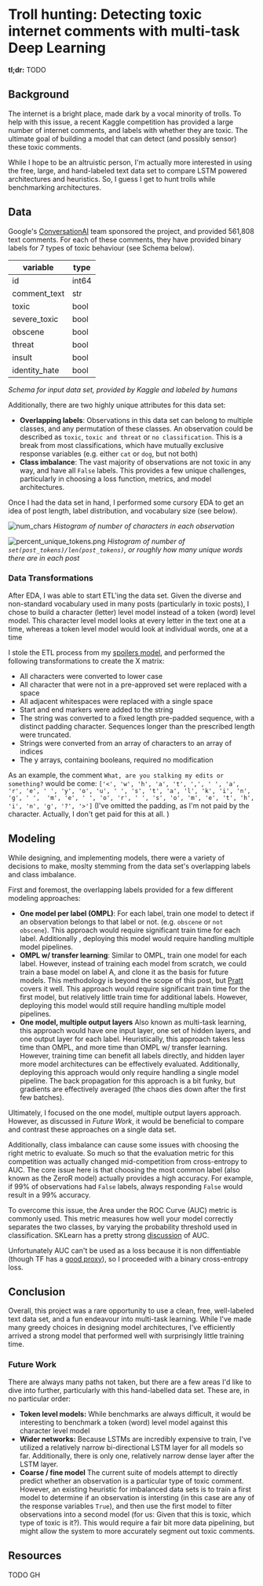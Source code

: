 # Troll hunting: Detecting toxic internet comments with multi-task Deep Learning

**tl;dr:** TODO

## Background

The internet is a bright place, made dark by a vocal minority of trolls. To help with this issue, a recent 
Kaggle competition has provided a large number of internet comments, and labels with whether they are toxic. The 
ultimate goal of building a model that can detect (and possibly sensor) these toxic comments. 

While I hope to be an altruistic person, I'm actually more interested in using the free, large, and hand-labeled text 
data set to compare LSTM powered architectures and heuristics. So, I guess I get to hunt trolls while benchmarking 
architectures.  

## Data

Google's [ConversationAI](https://conversationai.github.io/) team sponsored the project, and provided 561,808 text 
comments. For each of these comments, they have provided binary labels for 7 types of toxic behaviour 
(see Schema below). 

| variable      | type  |
|---------------|-------|
| id            | int64 |
| comment_text  | str   |
| toxic         | bool  |
| severe_toxic  | bool  |
| obscene       | bool  |
| threat        | bool  |
| insult        | bool  |
| identity_hate | bool  |

*Schema for input data set, provided by Kaggle and labeled by humans* 

Additionally, there are two highly unique attributes for this data set:

 - **Overlapping labels**: Observations in this data set can belong to multiple classes, and any permutation of 
 these classes. An observation could be described as `toxic`, `toxic and threat` or `no classification`. This is a 
 break from most classifications, which have mutually exclusive response variables (e.g. either `cat` or `dog`, but not 
 both)   
 - **Class imbalance**: The vast majority of observations are not toxic in any way, and have all `False` 
 labels. This provides a few unique challenges, particularly in choosing a loss function, metrics, and model 
 architectures.
 
Once I had the data set in hand, I performed some cursory EDA to get an idea of post length, label distribution, and 
vocabulary size (see below). 

![num_chars](references/num_chars.png)
*Histogram of number of characters in each observation*

![percent_unique_tokens.png](references/percent_unique_tokens.png)
*Histogram of number of `set(post_tokens)/len(post_tokens)`, or roughly how many unique words there are in each post*

### Data Transformations

After EDA, I was able to start ETL'ing the data set. Given the diverse and non-standard vocabulary used in many posts 
(particularly in toxic posts), I chose to build a character (letter) level model instead of a token (word) level model. 
This character level model looks at every letter in the text one at a time, whereas a token level model would look at 
individual words, one at a time  

I stole the ETL process from my [spoilers model](https://github.com/bjherger/spoilers_model), and performed the 
following transformations to create the X matrix:
 
 - All characters were converted to lower case
 - All character that were not in a pre-approved set were replaced with a space
 - All adjacent whitespaces were replaced with a single space
 - Start and end markers were added to the string
 - The string was converted to a fixed length pre-padded sequence, with a distinct padding character. Sequences longer than the prescribed length were truncated.
 - Strings were converted from an array of characters to an array of indices
 - The y arrays, containing booleans, required no modification

As an example, the comment `What, are you stalking my edits or something?` would be come: 
`['<', 'w', 'h', 'a', 't', ',', ' ', 'a', 'r', 'e', ' ', 'y', 'o', 'u', ' ', 's', 't', 'a', 'l', 'k', 'i', 'n', 'g', ' ', 
'm', 'e', ' ', 'o', 'r', ' ', 's', 'o', 'm', 'e', 't', 'h', 'i', 'n', 'g', '?', '>']` (I've omitted the padding, as 
I'm not paid by the character. Actually, I don't get paid for this at all. )
 
## Modeling

While designing, and implementing models, there were a variety of decisions to make, moslty stemming from the data set's 
overlapping labels and class imbalance. 

First and foremost, the overlapping labels provided for a few different modeling approaches:

 - **One model per label (OMPL)**: For each label, train one model to detect if an observation belongs to that label or 
 not. (e.g. `obscene` or `not obscene`). This approach would require significant train time for each label. Additionally
 , deploying this model would require handling multiple model pipelines.  
 - **OMPL w/ transfer learning**: Similar to OMPL, train one model for each label. However, instead of training each 
 model from scratch, we could train a base model on label A, and clone it as the basis for future models. This 
 methodology is beyond the scope of this post, but [Pratt](http://papers.nips.cc/paper/641-discriminability-based-transfer-between-neural-networks.pdf) covers it well.
 This approach would require significant train time for the first model, but relatively little train time for 
 additional labels. However, deploying this model would still require handling multiple model pipelines.      
 - **One model, multiple output layers** Also known as multi-task learning, this approach would have one input layer, 
 one set of hidden layers, and one output layer for each label. Heuristically, this approach takes less time than OMPL, 
 and more time than OMPL w/ transfer learning. However, training time can benefit all labels directly, and hidden layer 
 more model architectures can be effectively evaluated. Additionally, deploying this approach would only require 
 handling a single model pipeline. The back propagation for this approach is a bit funky, but gradients are 
 effectively averaged (the chaos dies down after the first few batches). 
 
Ultimately, I focused on the one model, multiple output layers approach. However, as discussed in *Future Work*, it 
would be beneficial to compare and contrast these approaches on a single data set.   

Additionally, class imbalance can cause some issues with choosing the right metric to evaluate. So much so that the 
evaluation metric for this competition was actually changed mid-competition from cross-entropy to AUC. The core issue 
here is that choosing the most common label (also known as the ZeroR model) actually provides a high accuracy. For 
example, if 99% of observations had `False` labels, always responding `False` would result in a 99% accuracy. 

To overcome this issue, the Area under the ROC Curve (AUC) metric is commonly used. This metric measures how well 
your model correctly separates the two classes, by varying the probability threshold used in classification. SKLearn 
has a pretty strong [discussion](http://scikit-learn.org/stable/auto_examples/model_selection/plot_roc.html) of AUC.

Unfortunately AUC can't be used as a loss because it is non diffentiable (though TF has a 
[good proxy](http://tflearn.org/objectives/#roc-auc-score)), so I proceeded with a binary cross-entropy loss.      

## Conclusion

Overall, this project was a rare opportunity to use a clean, free, well-labeled text data set, and a fun endeavour into 
multi-task learning. While I've made many greedy choices in designing model architectures, I've efficiently arrived a 
strong model that performed well with surprisingly little training time. 

### Future Work

There are always many paths not taken, but there are a few areas I'd like to dive into further, particularly with this 
hand-labelled data set. These are, in no particular order:

 - **Token level models:** While benchmarks are always difficult, it would be interesting to benchmark a token (word) 
 level model against this character level model
 - **Wider networks:** Because LSTMs are incredibly expensive to train, I've utilized a relatively narrow 
 bi-directional LSTM layer for all models so far. Additionally, there is only one, relatively narrow dense layer after 
 the LSTM layer. 
 - **Coarse / fine model** The current suite of models attempt to directly predict whether an observation is a 
 particular type of toxic comment. However, an existing heuristic for imbalanced data sets is to train a first model to 
 determine if an observation is intersting (in this case are any of the response variables `True`), and then use the 
 first model to filter observations into a second model (for us: Given that this is toxic, which type of toxic is it?). 
 This would require a fair bit more data pipelining, but might allow the system to more accurately segment out toxic 
 comments.
 
## Resources

TODO GH  